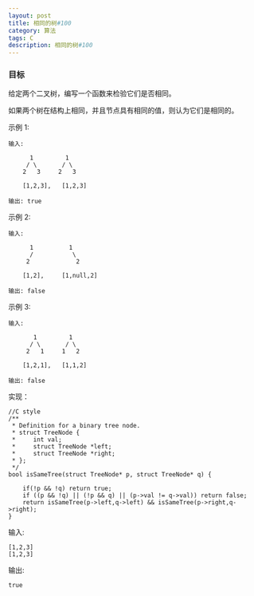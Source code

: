 ```yaml
---
layout: post
title: 相同的树#100
category: 算法
tags: C
description: 相同的树#100
--- 
```


### 目标

给定两个二叉树，编写一个函数来检验它们是否相同。

如果两个树在结构上相同，并且节点具有相同的值，则认为它们是相同的。

示例 1:

```
输入:      

	  1         1
	 / \       / \
	2   3     2   3
	
	[1,2,3],   [1,2,3]

输出: true
```	

示例 2:

```
输入:     
		
	  1          1
      /           \
     2             2

    [1,2],     [1,null,2]

输出: false
```

示例 3:

```
输入:  

	   1         1
      / \       / \
     2   1     1   2

    [1,2,1],   [1,1,2]

输出: false
```

实现：

	//C style
	/**
	 * Definition for a binary tree node.
	 * struct TreeNode {
	 *     int val;
	 *     struct TreeNode *left;
	 *     struct TreeNode *right;
	 * };
	 */
	bool isSameTree(struct TreeNode* p, struct TreeNode* q) {
	   
	    if(!p && !q) return true;
	    if ((p && !q) || (!p && q) || (p->val != q->val)) return false;
	    return isSameTree(p->left,q->left) && isSameTree(p->right,q->right);
	}



输入:

	[1,2,3]
	[1,2,3]
	
输出:

	true

